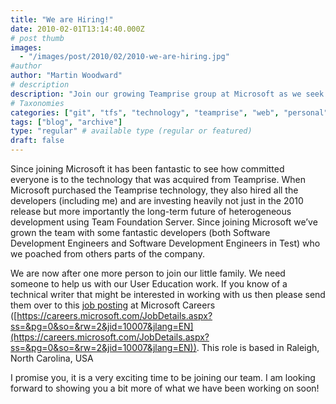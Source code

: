 ```yaml
---
title: "We are Hiring!"
date: 2010-02-01T13:14:40.000Z
# post thumb
images:
  - "/images/post/2010/02/2010-we-are-hiring.jpg"
#author
author: "Martin Woodward"
# description
description: "Join our growing Teamprise group at Microsoft as we seek a talented technical writer to enhance our User Education efforts in Raleigh!"
# Taxonomies
categories: ["git", "tfs", "technology", "teamprise", "web", "personal"]
tags: ["blog", "archive"]
type: "regular" # available type (regular or featured)
draft: false
---
```

Since joining Microsoft it has been fantastic to see how committed everyone is to the technology that was acquired from Teamprise.  When Microsoft purchased the Teamprise technology, they also hired all the developers (including me) and are investing heavily not just in the 2010 release but more importantly the long-term future of heterogeneous development using Team Foundation Server.  Since joining Microsoft we’ve grown the team with some fantastic developers (both Software Development Engineers and Software Development Engineers in Test) who we poached from others parts of the company.  

We are now after one more person to join our little family. We need someone to help us with our User Education work.  If you know of a technical writer that might be interested in working with us then please send them over to this [job posting](https://careers.microsoft.com/JobDetails.aspx?ss=&pg=0&so=&rw=2&jid=10007&jlang=EN) at Microsoft Careers ([https://careers.microsoft.com/JobDetails.aspx?ss=&pg=0&so=&rw=2&jid=10007&jlang=EN](https://careers.microsoft.com/JobDetails.aspx?ss=&pg=0&so=&rw=2&jid=10007&jlang=EN)). This role is based in Raleigh, North Carolina, USA  

I promise you, it is a very exciting time to be joining our team.  I am looking forward to showing you a bit more of what we have been working on soon!